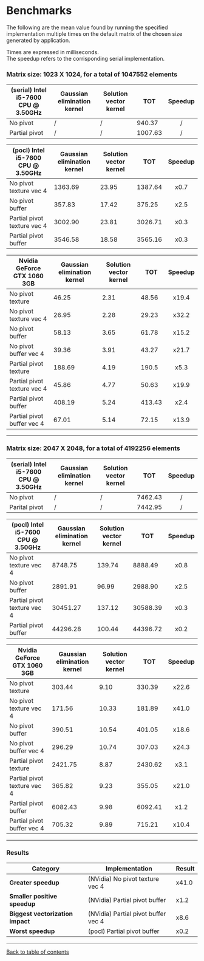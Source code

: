 # Benchmarks

The following are the mean value found by running the specified implementation multiple times on the default matrix of the chosen size generated by application.

Times are expressed in milliseconds.  
The speedup refers to the corrisponding serial implementation.

### **Matrix size:** 1023 X 1024, for a total of 1047552 elements

| (serial) Intel i5-7600 CPU @ 3.50GHz | Gaussian elimination kernel | Solution vector kernel | TOT | Speedup |
| - | - | - | - | :-: |
| No pivot | / | / | 940.37 | / |
| Partial pivot | / | / | 1007.63 | / |

| (pocl) Intel i5-7600 CPU @ 3.50GHz | Gaussian elimination kernel | Solution vector kernel | TOT | Speedup |
| - | - | - | - | :-: |
| No pivot texture vec 4 | 1363.69 | 23.95 | 1387.64 | x0.7 |
| No pivot buffer | 357.83 | 17.42 | 375.25 | x2.5 |
| Partial pivot texture vec 4 | 3002.90 | 23.81 | 3026.71 | x0.3 |
| Partial pivot buffer | 3546.58 | 18.58 | 3565.16 | x0.3 |

| Nvidia GeForce GTX 1060 3GB | Gaussian elimination kernel | Solution vector kernel | TOT | Speedup |
| - | - | - | - | :-: |
| No pivot texture | 46.25 | 2.31 | 48.56 | x19.4 |
| No pivot texture vec 4 | 26.95 | 2.28 | 29.23 | x32.2 |
| No pivot buffer | 58.13 | 3.65 | 61.78 | x15.2 |
| No pivot buffer vec 4 | 39.36 | 3.91 | 43.27 | x21.7 |
| Partial pivot texture | 188.69 | 4.19 | 190.5 | x5.3 |
| Partial pivot texture vec 4 | 45.86 | 4.77 | 50.63 | x19.9 |
| Partial pivot buffer | 408.19 | 5.24 | 413.43 | x2.4 |
| Partial pivot buffer vec 4 | 67.01 | 5.14 | 72.15 | x13.9 |

---

### **Matrix size:** 2047 X 2048, for a total of 4192256 elements

| (serial) Intel i5-7600 CPU @ 3.50GHz | Gaussian elimination kernel | Solution vector kernel | TOT | Speedup |
| - | - | - | - | :-: |
| No pivot | / | / | 7462.43 | / |
| Parital pivot | / | / | 7442.95 | / |

| (pocl) Intel i5-7600 CPU @ 3.50GHz | Gaussian elimination kernel | Solution vector kernel | TOT | Speedup |
| - | - | - | - | :-: |
| No pivot texture vec 4 | 8748.75 | 139.74 | 8888.49 | x0.8 |
| No pivot buffer | 2891.91 | 96.99 | 2988.90 | x2.5 |
| Partial pivot texture vec 4 | 30451.27 | 137.12 | 30588.39 | x0.3 |
| Partial pivot buffer | 44296.28 | 100.44 | 44396.72 | x0.2 |

| Nvidia GeForce GTX 1060 3GB | Gaussian elimination kernel | Solution vector kernel | TOT | Speedup |
| - | - | - | - | :-: |
| No pivot texture | 303.44 | 9.10 | 330.39 | x22.6 |
| No pivot texture vec 4 | 171.56 | 10.33 | 181.89 | x41.0 |
| No pivot buffer | 390.51 | 10.54 | 401.05 | x18.6 |
| No pivot buffer vec 4 | 296.29 | 10.74 | 307.03 | x24.3 |
| Partial pivot texture | 2421.75 | 8.87 | 2430.62 | x3.1 |
| Partial pivot texture vec 4 | 365.82 | 9.23 | 355.05 | x21.0 |
| Partial pivot buffer | 6082.43 | 9.98 | 6092.41 | x1.2 |
| Partial pivot buffer vec 4 | 705.32 | 9.89 | 715.21 | x10.4 |

---

### **Results**

| Category | Implementation | Result |
| - | - | - |
| **Greater speedup** | (NVidia) No pivot texture vec 4 | x41.0 |
| **Smaller positive speedup** | (NVidia) Partial pivot buffer | x1.2 |
| **Biggest vectorization impact** | (NVidia) Partial pivot buffer vec 4 | x8.6 |
| **Worst speedup** | (pocl) Partial pivot buffer | x0.2 |

---

[Back to table of contents](Table-of-contents.md)